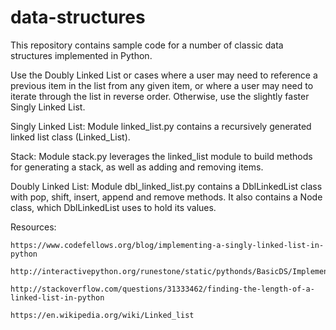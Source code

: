 # data-structures

This repository contains sample code for a number of classic data structures
implemented in Python.

Use the Doubly Linked List or cases where a user may need to reference a 
previous item in the list from any given item, or where a user may need to 
iterate through the list in reverse order. Otherwise, use the slightly faster
Singly Linked List.

Singly Linked List:
    Module linked_list.py contains a recursively generated linked list class
    (Linked_List).

Stack:
    Module stack.py leverages the linked_list module to build methods for
    generating a stack, as well as adding and removing items.

Doubly Linked List:
    Module dbl_linked_list.py contains a DblLinkedList class with pop, shift,
    insert, append and remove methods. It also contains a Node class, which
    DblLinkedList uses to hold its values.


Resources:

    https://www.codefellows.org/blog/implementing-a-singly-linked-list-in-python

    http://interactivepython.org/runestone/static/pythonds/BasicDS/ImplementinganUnorderedListLinkedLists.html

    http://stackoverflow.com/questions/31333462/finding-the-length-of-a-linked-list-in-python

    https://en.wikipedia.org/wiki/Linked_list
